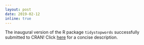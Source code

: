 ```yaml
---
layout: post
date: 2019-02-12
inline: true
---
```


The inaugural version of the R package `tidystopwords` successfully submitted to CRAN! Click [here](https://github.com/computationalstylistics/tidystopwords) for a concise description.
